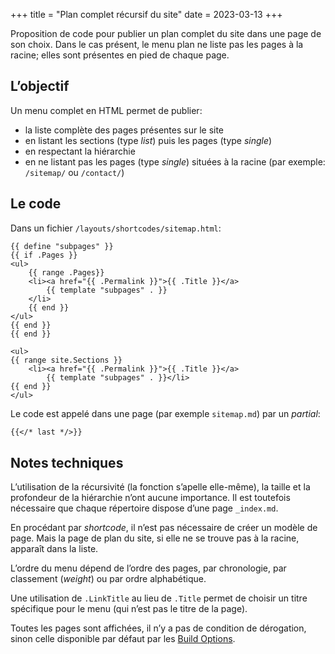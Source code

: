+++
title = "Plan complet récursif du site"
date = 2023-03-13
+++

Proposition de code pour publier un plan complet du site dans une page de son choix.
Dans le cas présent, le menu plan ne liste pas les pages à la racine; elles sont présentes en pied de chaque page.

## L’objectif

Un menu complet en HTML permet de publier:

- la liste complète des pages présentes sur le site
- en listant les sections (type *list*) puis les pages (type *single*)
- en respectant la hiérarchie
- en ne listant pas les pages (type *single*) situées à la racine (par exemple: `/sitemap/` ou `/contact/`)

## Le code

Dans un fichier `/layouts/shortcodes/sitemap.html`:

```go-html-template
{{ define "subpages" }}
{{ if .Pages }}
<ul>
    {{ range .Pages}}
    <li><a href="{{ .Permalink }}">{{ .Title }}</a>
        {{ template "subpages" . }}
    </li>
    {{ end }}
</ul>
{{ end }}
{{ end }}
 
<ul>
{{ range site.Sections }}
    <li><a href="{{ .Permalink }}">{{ .Title }}</a>
        {{ template "subpages" . }}</li>
{{ end }}
</ul>
```

Le code est appelé dans une page (par exemple `sitemap.md`) par un *partial*:

```markdown
{{</* last */>}}
```

## Notes techniques

L’utilisation de la récursivité (la fonction s’apelle elle-même), la taille et la profondeur de la hiérarchie n’ont aucune importance. Il est toutefois nécessaire que chaque répertoire dispose d’une page `_index.md`.

En procédant par *shortcode*, il n’est pas nécessaire de créer un modèle de page. Mais la page de plan du site, si elle ne se trouve pas à la racine, apparaît dans la liste.

L’ordre du menu dépend de l’ordre des pages, par chronologie, par classement (*weight*) ou par ordre alphabétique.

Une utilisation de `.LinkTitle` au lieu de `.Title` permet de choisir un titre spécifique pour le menu (qui n’est pas le titre de la page).

Toutes les pages sont affichées, il n’y a pas de condition de dérogation, sinon celle disponible par défaut par les [Build Options](https://gohugo.io/content-management/build-options/).